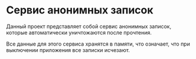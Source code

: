 # Сервис анонимных записок

Данный проект представляет собой сервис анонимных записок, которые автоматически уничтожаются после прочтения. 

Все данные для этого сервиса хранятся в памяти, что означает, что при выключении приложения все записки исчезают. 

